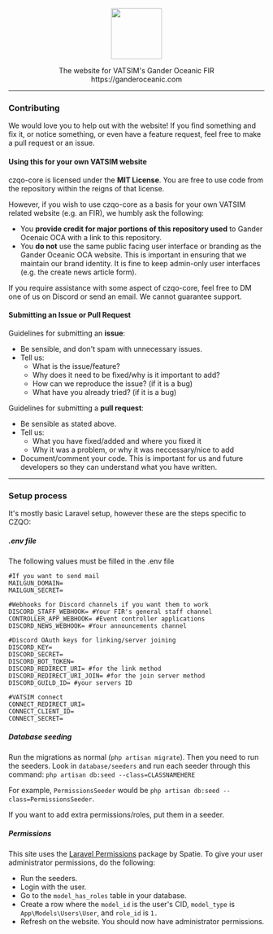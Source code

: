 <p align="center"><img src="https://resources.ganderoceanic.com/media/img/brand/sqr/ZQO_SQ_TSPBLUE.png"height="100"></p>

<p align="center">The website for VATSIM's Gander Oceanic FIR<br>https://ganderoceanic.com</p>

---
### Contributing

We would love you to help out with the website! If you find something and fix it, or notice something, or even have a feature request, feel free to make a pull request or an issue.

#### Using this for your own VATSIM website

czqo-core is licensed under the **MIT License**. You are free to use code from the repository within the reigns of that license.

However, if you wish to use czqo-core as a basis for your own VATSIM related website (e.g. an FIR), we humbly ask the following:

* You **provide credit for major portions of this repository used** to Gander Ocenaic OCA with a link to this repository.
* You **do not** use the same public facing user interface or branding as the Gander Oceanic OCA website. This is important in ensuring that we maintain our brand identity. It is fine to keep admin-only user interfaces (e.g. the create news article form).

If you require assistance with some aspect of czqo-core, feel free to DM one of us on Discord or send an email. We cannot guarantee support.

#### Submitting an Issue or Pull Request
Guidelines for submitting an **issue**:

- Be sensible, and don't spam with unnecessary issues.
- Tell us:
  - What is the issue/feature?
  - Why does it need to be fixed/why is it important to add?
  - How can we reproduce the issue? (if it is a bug)
  - What have you already tried? (if it is a bug)

Guidelines for submitting a **pull request**:
- Be sensible as stated above.
- Tell us:
  - What you have fixed/added and where you fixed it
  - Why it was a problem, or why it was neccessary/nice to add
- Document/comment your code. This is important for us and future developers so they can understand what you have written.

---

### Setup process

It's mostly basic Laravel setup, however these are the steps specific to CZQO:

##### .env file

The following values must be filled in the .env file
```
#If you want to send mail
MAILGUN_DOMAIN=
MAILGUN_SECRET=

#Webhooks for Discord channels if you want them to work
DISCORD_STAFF_WEBHOOK= #Your FIR's general staff channel
CONTROLLER_APP_WEBHOOK= #Event controller applications
DISCORD_NEWS_WEBHOOK= #Your announcements channel

#Discord OAuth keys for linking/server joining
DISCORD_KEY=
DISCORD_SECRET=
DISCORD_BOT_TOKEN=
DISCORD_REDIRECT_URI= #for the link method
DISCORD_REDIRECT_URI_JOIN= #for the join server method
DISCORD_GUILD_ID= #your servers ID

#VATSIM connect
CONNECT_REDIRECT_URI=
CONNECT_CLIENT_ID=
CONNECT_SECRET=
```

##### Database seeding
Run the migrations as normal (`php artisan migrate`). Then you need to run the seeders. Look in `database/seeders` and run each seeder through this command:
`php artisan db:seed --class=CLASSNAMEHERE`

For example, `PermissionsSeeder` would be `php artisan db:seed --class=PermissionsSeeder`.

If you want to add extra permissions/roles, put them in a seeder.

##### Permissions

This site uses the [Laravel Permissions](https://docs.spatie.be/laravel-permission/v3/introduction/) package by Spatie. To give your user administrator permissions, do the following:

* Run the seeders.
* Login with the user.
* Go to the `model_has_roles` table in your database.
* Create a row where the `model_id` is the user's CID, `model_type` is `App\Models\Users\User`, and `role_id` is `1.`
* Refresh on the website. You should now have administrator permissions.
